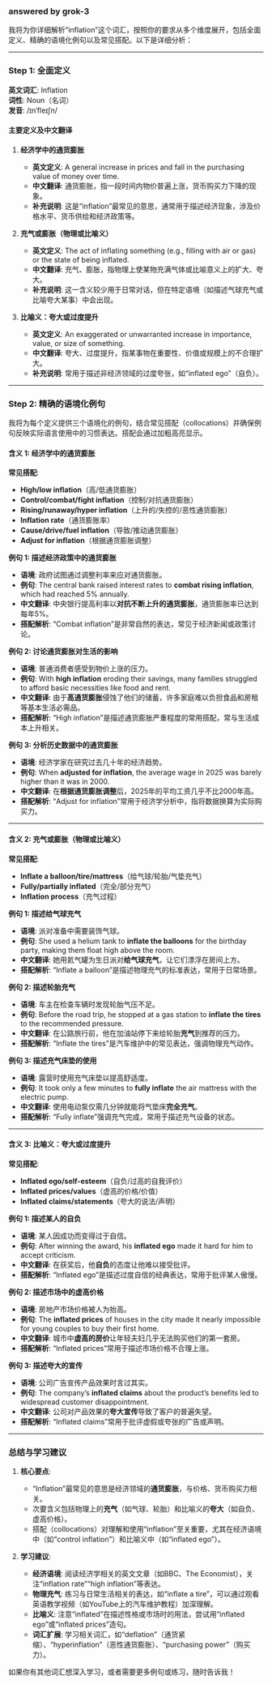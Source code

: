 ### answered by grok-3
我将为你详细解析“inflation”这个词汇，按照你的要求从多个维度展开，包括全面定义、精确的语境化例句以及常见搭配。以下是详细分析：

---

### Step 1: 全面定义

**英文词汇**: Inflation  
**词性**: Noun（名词）  
**发音**: /ɪnˈfleɪʃn/  

#### 主要定义及中文翻译

1. **经济学中的通货膨胀**  
   - **英文定义**: A general increase in prices and fall in the purchasing value of money over time.  
   - **中文翻译**: 通货膨胀，指一段时间内物价普遍上涨，货币购买力下降的现象。  
   - **补充说明**: 这是“inflation”最常见的意思，通常用于描述经济现象，涉及价格水平、货币供给和经济政策等。  

2. **充气或膨胀（物理或比喻义）**  
   - **英文定义**: The act of inflating something (e.g., filling with air or gas) or the state of being inflated.  
   - **中文翻译**: 充气、膨胀，指物理上使某物充满气体或比喻意义上的扩大、夸大。  
   - **补充说明**: 这一含义较少用于日常对话，但在特定语境（如描述气球充气或比喻夸大某事）中会出现。  

3. **比喻义：夸大或过度提升**  
   - **英文定义**: An exaggerated or unwarranted increase in importance, value, or size of something.  
   - **中文翻译**: 夸大、过度提升，指某事物在重要性、价值或规模上的不合理扩大。  
   - **补充说明**: 常用于描述非经济领域的过度夸张，如“inflated ego”（自负）。  

---

### Step 2: 精确的语境化例句

我将为每个定义提供三个语境化的例句，结合常见搭配（collocations）并确保例句反映实际语言使用中的习惯表达。搭配会通过加粗高亮显示。

#### 含义 1: 经济学中的通货膨胀

**常见搭配**:  
- **High/low inflation**（高/低通货膨胀）  
- **Control/combat/fight inflation**（控制/对抗通货膨胀）  
- **Rising/runaway/hyper inflation**（上升的/失控的/恶性通货膨胀）  
- **Inflation rate**（通货膨胀率）  
- **Cause/drive/fuel inflation**（导致/推动通货膨胀）  
- **Adjust for inflation**（根据通货膨胀调整）  

**例句 1: 描述经济政策中的通货膨胀**  
- **语境**: 政府试图通过调整利率来应对通货膨胀。  
- **例句**: The central bank raised interest rates to **combat rising inflation**, which had reached 5% annually.  
- **中文翻译**: 中央银行提高利率以**对抗不断上升的通货膨胀**，通货膨胀率已达到每年5%。  
- **搭配解析**: “Combat inflation”是非常自然的表达，常见于经济新闻或政策讨论。  

**例句 2: 讨论通货膨胀对生活的影响**  
- **语境**: 普通消费者感受到物价上涨的压力。  
- **例句**: With **high inflation** eroding their savings, many families struggled to afford basic necessities like food and rent.  
- **中文翻译**: 由于**高通货膨胀**侵蚀了他们的储蓄，许多家庭难以负担食品和房租等基本生活必需品。  
- **搭配解析**: “High inflation”是描述通货膨胀严重程度的常用搭配，常与生活成本上升相关。  

**例句 3: 分析历史数据中的通货膨胀**  
- **语境**: 经济学家在研究过去几十年的经济趋势。  
- **例句**: When **adjusted for inflation**, the average wage in 2025 was barely higher than it was in 2000.  
- **中文翻译**: 在**根据通货膨胀调整**后，2025年的平均工资几乎不比2000年高。  
- **搭配解析**: “Adjust for inflation”常用于经济学分析中，指将数据换算为实际购买力。  

---

#### 含义 2: 充气或膨胀（物理或比喻义）

**常见搭配**:  
- **Inflate a balloon/tire/mattress**（给气球/轮胎/气垫充气）  
- **Fully/partially inflated**（完全/部分充气）  
- **Inflation process**（充气过程）  

**例句 1: 描述给气球充气**  
- **语境**: 派对准备中需要装饰气球。  
- **例句**: She used a helium tank to **inflate the balloons** for the birthday party, making them float high above the room.  
- **中文翻译**: 她用氦气罐为生日派对**给气球充气**，让它们漂浮在房间上方。  
- **搭配解析**: “Inflate a balloon”是描述物理充气的标准表达，常用于日常场景。  

**例句 2: 描述轮胎充气**  
- **语境**: 车主在检查车辆时发现轮胎气压不足。  
- **例句**: Before the road trip, he stopped at a gas station to **inflate the tires** to the recommended pressure.  
- **中文翻译**: 在公路旅行前，他在加油站停下来给轮胎**充气**到推荐的压力。  
- **搭配解析**: “Inflate the tires”是汽车维护中的常见表达，强调物理充气动作。  

**例句 3: 描述充气床垫的使用**  
- **语境**: 露营时使用充气床垫以提高舒适度。  
- **例句**: It took only a few minutes to **fully inflate** the air mattress with the electric pump.  
- **中文翻译**: 使用电动泵仅需几分钟就能将气垫床**完全充气**。  
- **搭配解析**: “Fully inflate”强调充气完成，常用于描述充气设备的状态。  

---

#### 含义 3: 比喻义：夸大或过度提升

**常见搭配**:  
- **Inflated ego/self-esteem**（自负/过高的自我评价）  
- **Inflated prices/values**（虚高的价格/价值）  
- **Inflated claims/statements**（夸大的说法/声明）  

**例句 1: 描述某人的自负**  
- **语境**: 某人因成功而变得过于自信。  
- **例句**: After winning the award, his **inflated ego** made it hard for him to accept criticism.  
- **中文翻译**: 在获奖后，他**自负**的态度让他难以接受批评。  
- **搭配解析**: “Inflated ego”是描述过度自信的经典表达，常用于批评某人傲慢。  

**例句 2: 描述市场中的虚高价格**  
- **语境**: 房地产市场价格被人为抬高。  
- **例句**: The **inflated prices** of houses in the city made it nearly impossible for young couples to buy their first home.  
- **中文翻译**: 城市中**虚高的房价**让年轻夫妇几乎无法购买他们的第一套房。  
- **搭配解析**: “Inflated prices”常用于描述市场价格不合理上涨。  

**例句 3: 描述夸大的宣传**  
- **语境**: 公司广告宣传产品效果时言过其实。  
- **例句**: The company’s **inflated claims** about the product’s benefits led to widespread customer disappointment.  
- **中文翻译**: 公司对产品效果的**夸大宣传**导致了客户的普遍失望。  
- **搭配解析**: “Inflated claims”常用于批评虚假或夸张的广告或声明。  

---

### 总结与学习建议

1. **核心要点**:
   - “Inflation”最常见的意思是经济领域的**通货膨胀**，与价格、货币购买力相关。
   - 次要含义包括物理上的**充气**（如气球、轮胎）和比喻义的**夸大**（如自负、虚高价格）。
   - 搭配（collocations）对理解和使用“inflation”至关重要，尤其在经济语境中（如“control inflation”）和比喻义中（如“inflated ego”）。

2. **学习建议**:
   - **经济语境**: 阅读经济学相关的英文文章（如BBC、The Economist），关注“inflation rate”“high inflation”等表达。
   - **物理充气**: 练习与日常生活相关的表达，如“inflate a tire”，可以通过观看英语教学视频（如YouTube上的汽车维护教程）加深理解。
   - **比喻义**: 注意“inflated”在描述性格或市场时的用法，尝试用“inflated ego”或“inflated prices”造句。
   - **词汇扩展**: 学习相关词汇，如“deflation”（通货紧缩）、“hyperinflation”（恶性通货膨胀）、“purchasing power”（购买力）。

如果你有其他词汇想深入学习，或者需要更多例句或练习，随时告诉我！